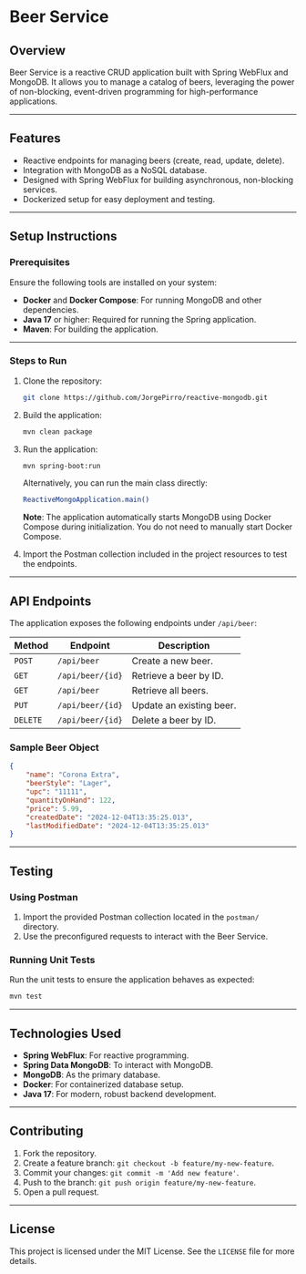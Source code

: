 # Beer Service

## Overview
Beer Service is a reactive CRUD application built with Spring WebFlux and MongoDB. It allows you to manage a catalog of beers, leveraging the power of non-blocking, event-driven programming for high-performance applications.

---

## Features
- Reactive endpoints for managing beers (create, read, update, delete).
- Integration with MongoDB as a NoSQL database.
- Designed with Spring WebFlux for building asynchronous, non-blocking services.
- Dockerized setup for easy deployment and testing.

---

## Setup Instructions

### Prerequisites
Ensure the following tools are installed on your system:
- **Docker** and **Docker Compose**: For running MongoDB and other dependencies.
- **Java 17** or higher: Required for running the Spring application.
- **Maven**: For building the application.

---

### Steps to Run
1. Clone the repository:
   ```bash
   git clone https://github.com/JorgePirro/reactive-mongodb.git
   ```

2. Build the application:
   ```bash
   mvn clean package
   ```

3. Run the application:
   ```bash
   mvn spring-boot:run
   ```
   Alternatively, you can run the main class directly:
   ```bash
   ReactiveMongoApplication.main()
   ```

   **Note**: The application automatically starts MongoDB using Docker Compose during initialization. You do not need to manually start Docker Compose.

4. Import the Postman collection included in the project resources to test the endpoints.

---

## API Endpoints

The application exposes the following endpoints under `/api/beer`:

| Method   | Endpoint         | Description                |
|----------|------------------|----------------------------|
| `POST`   | `/api/beer`      | Create a new beer.         |
| `GET`    | `/api/beer/{id}` | Retrieve a beer by ID.     |
| `GET`    | `/api/beer`      | Retrieve all beers.        |
| `PUT`    | `/api/beer/{id}` | Update an existing beer.   |
| `DELETE` | `/api/beer/{id}` | Delete a beer by ID.       |

### Sample Beer Object
```json
{
    "name": "Corona Extra",
    "beerStyle": "Lager",
    "upc": "11111",
    "quantityOnHand": 122,
    "price": 5.99,
    "createdDate": "2024-12-04T13:35:25.013",
    "lastModifiedDate": "2024-12-04T13:35:25.013"
}
```

---

## Testing
### Using Postman
1. Import the provided Postman collection located in the `postman/` directory.
2. Use the preconfigured requests to interact with the Beer Service.

### Running Unit Tests
Run the unit tests to ensure the application behaves as expected:
```bash
mvn test
```

---

## Technologies Used
- **Spring WebFlux**: For reactive programming.
- **Spring Data MongoDB**: To interact with MongoDB.
- **MongoDB**: As the primary database.
- **Docker**: For containerized database setup.
- **Java 17**: For modern, robust backend development.

---

## Contributing
1. Fork the repository.
2. Create a feature branch: `git checkout -b feature/my-new-feature`.
3. Commit your changes: `git commit -m 'Add new feature'`.
4. Push to the branch: `git push origin feature/my-new-feature`.
5. Open a pull request.

---

## License
This project is licensed under the MIT License. See the `LICENSE` file for more details.

